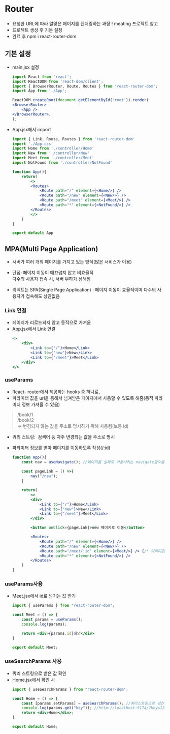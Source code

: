 # Router
- 요청한 URL에 따라 알맞은 페이지를 렌더링하는 과정
! meating 프로젝트 참고
- 프로젝트 생성 후 기본 설정
- 완료 후 npm i react-router-dom


## 기본 설정
- main.jsx 설정
    ```jsx
    import React from 'react';
    import ReactDOM from 'react-dom/client';
    import { BrowserRouter, Route, Routes } from 'react-router-dom';
    import App from './App';

    ReactDOM.createRoot(document.getElementById('root')).render(
    <BrowserRouter>
        <App />
    </BrowserRouter>,
    );
    ```
- App.jsx에서 import
    ```jsx
    import { Link, Route, Routes } from 'react-router-dom'
    import './App.css'
    import Home from './controller/Home'
    import New from './controller/New'
    import Meet from './controller/Meet'
    import NotFound from './controller/NotFound'

    function App(){
        return(
            <>
            <Routes>
                <Route path="/" element={<Home/>} />
                <Route path="/new" element={<New/>} />
                <Route path="/meet" element={<Meet/>} />
                <Route path="*" element={<NotFound/>} />
            </Routes>
            </>
        )
    }

    export default App
    ```

## MPA(Multi Page Application) 
- 서버가 여러 개의 페이지를 가지고 있는 방식(많은 서비스가 이용)
- 단점: 페이지 이동이 매끄럽지 않고 비효율적<br>
다수의 사용자 접속 시, 서버 부하가 심해짐

- 리액트는 SPA(Single Page Application) : 페이지 이동이 효율적이며 다수의 사용자가 접속해도 상관없음

### Link 연결
- 페이지가 리로드되지 않고 동적으로 가져옴
- App.jsx에서 Link 연결
    ```jsx
    <>
        <div>
            <Link to={"/"}>Home</Link>
            <Link to={"new"}>New</Link>
            <Link to={"/meet"}>Meet</Link>
        </div>
    </>
    ```

### useParams
- React- router에서 제공하는 hooks 중 하나로,
- 파라미터 값을 url을 통해서 넘겨받은 페이지에서 사용할 수 있도록 해줌(동적 파라미터 정보 가져올 수 있음)

> /book/1<br>/book/2<br>
=> 변경되지 않는 값을 주소로 명시하기 위해 사용됨(보통 id)

- 쿼리 스트링:  검색어 등 자주 변경되는 값을 주소로 명시

- 파라미터 정보를 받아 페이지를 이동하도록 작성(/:id)
    ```jsx
    function App(){
        const nav = useNavigate(); //페이지를 실제로 이동시키는 navigate함수를 반환시켜줌
        
        const pageLink = () =>{
            nav("/new");
        }

        return(
            <>
            <div>
                <Link to={"/"}>Home</Link>
                <Link to={"new"}>New</Link>
                <Link to={"/meet"}>Meet</Link>
            </div>

            <button onClick={pageLink}>new 페이지로 이동</button>

            <Routes>
                <Route path="/" element={<Home/>} />
                <Route path="/new" element={<New/>} />
                <Route path="/meet/:id" element={<Meet/>} /> {/* 아이디값이 전달되지 않으면 notfound 페이지로 이동 */}
                <Route path="*" element={<NotFound/>} />
            </Routes>
        )
    }
    ```
### useParams사용
- Meet.jsx에서 id로 넘기는 값 받기
    ```jsx
    import { useParams } from "react-router-dom";

    const Meet = () => {
        const params = useParams();
        console.log(params);

        return <div>{params.id}회의</div>
    }

    export default Meet;
    ```

### useSearchParams 사용
- 쿼리 스트링으로 받은 값 확인
- Home.jsx에서 확인 시
    ```jsx
    import { useSearchParams } from "react-router-dom";

    const Home = () => {
        const [params,setParams] = useSearchParams(); //쿼리스트링으로 넘긴 값 받을 때
        console.log(params.get("key")); //http://localhost:5174/?key=123 뒤에 값 123이 나옴
        return <div>Home</div>;
    }

    export default Home;
    ```